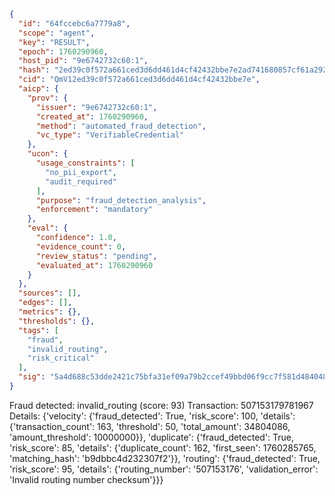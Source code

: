 ```json
{
  "id": "64fccebc6a7779a8",
  "scope": "agent",
  "key": "RESULT",
  "epoch": 1760290960,
  "host_pid": "9e6742732c60:1",
  "hash": "2ed39c0f572a661ced3d6dd461d4cf42432bbe7e2ad741680857cf61a292e69f",
  "cid": "QmV12ed39c0f572a661ced3d6dd461d4cf42432bbe7e",
  "aicp": {
    "prov": {
      "issuer": "9e6742732c60:1",
      "created_at": 1760290960,
      "method": "automated_fraud_detection",
      "vc_type": "VerifiableCredential"
    },
    "ucon": {
      "usage_constraints": [
        "no_pii_export",
        "audit_required"
      ],
      "purpose": "fraud_detection_analysis",
      "enforcement": "mandatory"
    },
    "eval": {
      "confidence": 1.0,
      "evidence_count": 0,
      "review_status": "pending",
      "evaluated_at": 1760290960
    }
  },
  "sources": [],
  "edges": [],
  "metrics": {},
  "thresholds": {},
  "tags": [
    "fraud",
    "invalid_routing",
    "risk_critical"
  ],
  "sig": "5a4d688c53dde2421c75bfa31ef09a79b2ccef49bbd06f9cc7f581d4840489ea"
}
```

Fraud detected: invalid_routing (score: 93)
Transaction: 507153179781967
Details: {'velocity': {'fraud_detected': True, 'risk_score': 100, 'details': {'transaction_count': 163, 'threshold': 50, 'total_amount': 34804086, 'amount_threshold': 10000000}}, 'duplicate': {'fraud_detected': True, 'risk_score': 85, 'details': {'duplicate_count': 162, 'first_seen': 1760285765, 'matching_hash': 'b9dbbc4d232307f2'}}, 'routing': {'fraud_detected': True, 'risk_score': 95, 'details': {'routing_number': '507153176', 'validation_error': 'Invalid routing number checksum'}}}